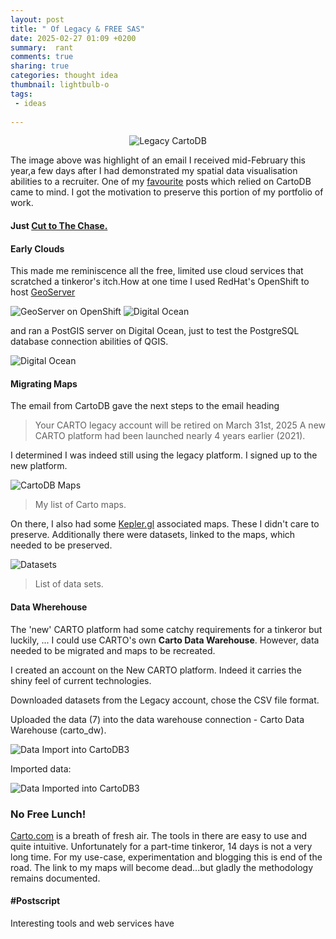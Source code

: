 ```yaml
---
layout: post
title: " Of Legacy & FREE SAS"
date: 2025-02-27 01:09 +0200
summary:  rant
comments: true
sharing: true
categories: thought idea
thumbnail: lightbulb-o
tags:
 - ideas
 
---
```


<p align="center"><img src="/images/carto_expire.PNG" alt="Legacy CartoDB"/></p>


The image above was highlight of an email I received mid-February this year,a few days after I had demonstrated my spatial data visualisation abilities to a recruiter. One of my [favourite](https://erickndava.github.io/thought/idea/2016/12/18/spatial-doodle-the-every-time-sensor/) posts which relied on CartoDB came to mind. I got the motivation to preserve this portion of my portfolio of work.

#### Just [Cut to The Chase.](#head1234)

#### **Early Clouds**

This made me reminiscence all the free, limited use cloud services that scratched a tinkeror's itch.How at one time I used RedHat's OpenShift to host [GeoServer](https://github.com/w8r/openshift-geoserver?tab=readme-ov-file)

<p align="left">
 <img src="/images/redhat_openshift.png" alt="GeoServer on OpenShift"/>
 <img src="/images/digital_ocean2.png" alt="Digital Ocean"/>
</p>

and ran a PostGIS server on Digital Ocean, just to test the PostgreSQL database connection abilities of QGIS. 

<p align="centre"><img src="/images/digital_ocean2.png" alt="Digital Ocean"/></p> 


#### **Migrating Maps**

The email from CartoDB gave the next steps to the email heading
> Your CARTO legacy account will be retired on March 31st, 2025
A new CARTO platform had been launched nearly 4 years earlier (2021).

I determined I was indeed still using the legacy platform. I signed up to the new platform. 

<p align="centre">
 <img src="/images/carto_maps.PNG" alt="CartoDB Maps"/></p>

> My list of Carto maps.

On there, I also had some [Kepler.gl](https://kepler.gl/) associated maps. These I didn't care to preserve. Additionally there were datasets, linked to the maps, which needed to be preserved.


<p align="centre"><img src="/images/carto_datasets.PNG" alt="Datasets"/></p>

> List of data sets.


#### **Data Where**house

The 'new' CARTO platform had some catchy requirements for a tinkeror but luckily, ... I could use CARTO's own **Carto Data Warehouse**. However, data needed to be migrated and maps to be recreated.

I created an account on the New CARTO platform. Indeed it carries the shiny feel of current technologies.

Downloaded datasets from the Legacy account, chose the CSV file format.

Uploaded the data (7) into the data warehouse connection - Carto Data Warehouse (carto_dw).

<p align="centre"><img src="/images/data_import.PNG" alt="Data Import into CartoDB3"/></p>

Imported data:

<p align="centre"><img src="/images/imported_datasets.PNG" alt="Data Imported into CartoDB3"/></p>

### <a name="head1234"></a>No Free Lunch!

[Carto.com](Carto.com) is a breath of fresh air. The tools in there are easy to use and quite intuitive. Unfortunately for a part-time tinkeror, 14 days is not a very long time. For my use-case, experimentation and blogging this is end of the road. The link to my maps will become dead...but gladly the methodology remains documented. 


#### #Postscript

Interesting tools and web services have 
